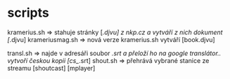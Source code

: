 # scripts

kramerius.sh	 => stahuje stránky [*.djvu] z nkp.cz a vytváří z nich dokument [*.djvu]
krameriusmag.sh	 => nová verze kramerius.sh vytváří [book.djvu]

transl.sh	 => najde v adresáři soubor *.srt a přeloží ho na google translátor.. vytvoří českou kopii [cs_*.srt]
shout.sh	 => přehrává vybrané stanice ze streamu [shoutcast] [mplayer] 